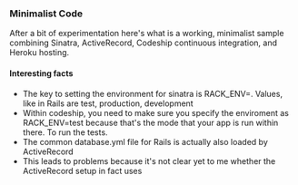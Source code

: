 ### Minimalist Code

After a bit of experimentation here's what is a working, minimalist sample combining Sinatra, ActiveRecord, Codeship continuous integration, and Heroku hosting.

#### Interesting facts

* The key to setting the environment for sinatra is RACK_ENV=. Values, like in Rails are test, production, development
* Within codeship, you need to make sure you specify the enviroment as RACK_ENV=test because that's the mode that your app is run within there. To run the tests.
* The common database.yml file for Rails is actually also loaded by ActiveRecord
* This leads to problems because it's not clear yet to me whether the ActiveRecord setup in fact uses 
